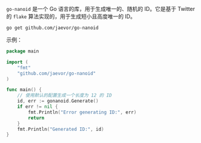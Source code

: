 

`go-nanoid` 是一个 Go 语言的库，用于生成唯一的、随机的 ID。它是基于 Twitter 的 `flake` 算法实现的，用于生成短小且高度唯一的 ID。

```shell
go get github.com/jaevor/go-nanoid
```

示例：

```go
package main

import (
	"fmt"
	"github.com/jaevor/go-nanoid"
)

func main() {
	// 使用默认的配置生成一个长度为 12 的 ID
	id, err := gonanoid.Generate()
	if err != nil {
		fmt.Println("Error generating ID:", err)
		return
	}
	fmt.Println("Generated ID:", id)
}

```

